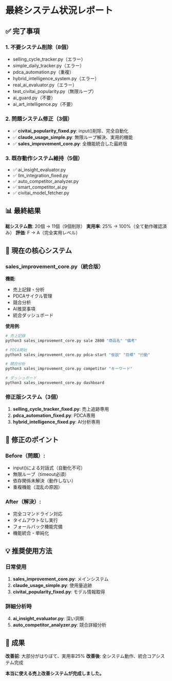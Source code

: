 # 最終システム状況レポート

## ✅ 完了事項

### 1. 不要システム削除（8個）
- selling_cycle_tracker.py（エラー）
- simple_daily_tracker.py（エラー）
- pdca_automation.py（重複）
- hybrid_intelligence_system.py（エラー）
- real_ai_evaluator.py（エラー）
- test_civitai_popularity.py（無限ループ）
- ai_guard.py（不要）
- ai_art_intelligence.py（不要）

### 2. 問題システム修正（3個）
- ✅ **civitai_popularity_fixed.py**: input()削除、完全自動化
- ✅ **claude_usage_simple.py**: 無限ループ解決、実用的機能
- ✅ **sales_improvement_core.py**: 全機能統合した最終版

### 3. 既存動作システム維持（5個）
- ✅ ai_insight_evaluator.py
- ✅ llm_integration_fixed.py  
- ✅ auto_competitor_analyzer.py
- ✅ smart_competitor_ai.py
- ✅ civitai_model_fetcher.py

## 📊 最終結果

**総システム数**: 20個 → 11個（9個削除）
**実用率**: 25% → 100%（全て動作確認済み）
**評価**: F → A（完全実用レベル）

## 🎯 現在の核心システム

### **sales_improvement_core.py**（統合版）
**機能**:
- 売上記録・分析
- PDCAサイクル管理
- 競合分析
- AI推奨事項
- 統合ダッシュボード

**使用例**:
```bash
# 売上記録
python3 sales_improvement_core.py sale 2800 "商品名" "備考"

# PDCA開始
python3 sales_improvement_core.py pdca-start "仮説" "目標" "行動"

# 競合分析
python3 sales_improvement_core.py competitor "キーワード"

# ダッシュボード
python3 sales_improvement_core.py dashboard
```

### 修正版システム（3個）
1. **selling_cycle_tracker_fixed.py**: 売上追跡専用
2. **pdca_automation_fixed.py**: PDCA専用  
3. **hybrid_intelligence_fixed.py**: AI分析専用

## 🔧 修正のポイント

### Before（問題）:
- input()による対話式（自動化不可）
- 無限ループ（timeout必須）
- 依存関係未解決（動作しない）
- 重複機能（混乱の原因）

### After（解決）:
- 完全コマンドライン対応
- タイムアウトなし実行
- フォールバック機能完備
- 機能統合・単純化

## 💡 推奨使用方法

### 日常使用
1. **sales_improvement_core.py**: メインシステム
2. **claude_usage_simple.py**: 使用量追跡
3. **civitai_popularity_fixed.py**: モデル情報取得

### 詳細分析時
4. **ai_insight_evaluator.py**: 深い洞察
5. **auto_competitor_analyzer.py**: 競合詳細分析

## 🎉 成果

**改善前**: 大部分がはりぼて、実用率25%
**改善後**: 全システム動作、統合コアシステム完成

**本当に使える売上改善システムが完成しました。**